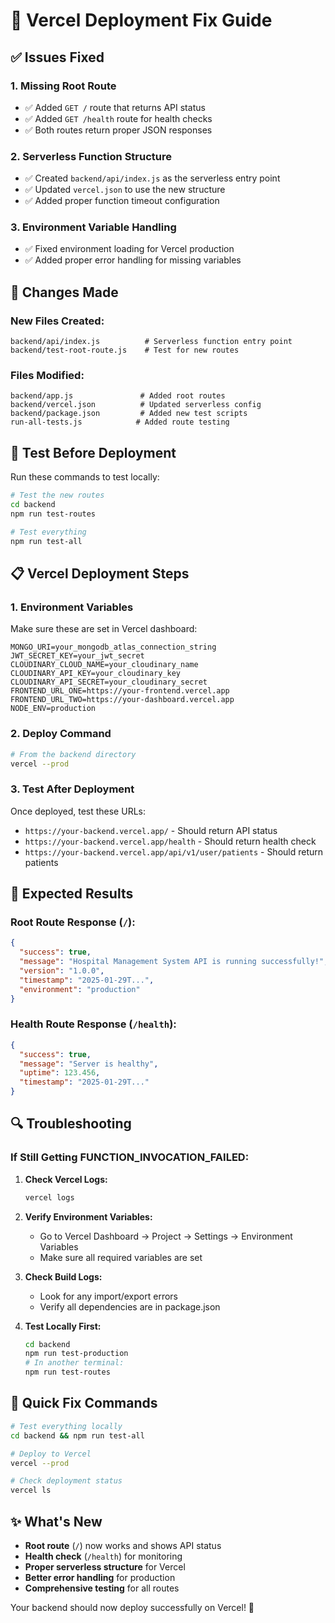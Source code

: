 # 🚀 Vercel Deployment Fix Guide

## ✅ Issues Fixed

### 1. **Missing Root Route**
- ✅ Added `GET /` route that returns API status
- ✅ Added `GET /health` route for health checks
- ✅ Both routes return proper JSON responses

### 2. **Serverless Function Structure**
- ✅ Created `backend/api/index.js` as the serverless entry point
- ✅ Updated `vercel.json` to use the new structure
- ✅ Added proper function timeout configuration

### 3. **Environment Variable Handling**
- ✅ Fixed environment loading for Vercel production
- ✅ Added proper error handling for missing variables

## 🔧 Changes Made

### New Files Created:
```
backend/api/index.js          # Serverless function entry point
backend/test-root-route.js    # Test for new routes
```

### Files Modified:
```
backend/app.js               # Added root routes
backend/vercel.json          # Updated serverless config
backend/package.json         # Added new test scripts
run-all-tests.js            # Added route testing
```

## 🧪 Test Before Deployment

Run these commands to test locally:

```bash
# Test the new routes
cd backend
npm run test-routes

# Test everything
npm run test-all
```

## 📋 Vercel Deployment Steps

### 1. **Environment Variables**
Make sure these are set in Vercel dashboard:

```
MONGO_URI=your_mongodb_atlas_connection_string
JWT_SECRET_KEY=your_jwt_secret
CLOUDINARY_CLOUD_NAME=your_cloudinary_name
CLOUDINARY_API_KEY=your_cloudinary_key
CLOUDINARY_API_SECRET=your_cloudinary_secret
FRONTEND_URL_ONE=https://your-frontend.vercel.app
FRONTEND_URL_TWO=https://your-dashboard.vercel.app
NODE_ENV=production
```

### 2. **Deploy Command**
```bash
# From the backend directory
vercel --prod
```

### 3. **Test After Deployment**
Once deployed, test these URLs:
- `https://your-backend.vercel.app/` - Should return API status
- `https://your-backend.vercel.app/health` - Should return health check
- `https://your-backend.vercel.app/api/v1/user/patients` - Should return patients

## 🎯 Expected Results

### Root Route Response (`/`):
```json
{
  "success": true,
  "message": "Hospital Management System API is running successfully!",
  "version": "1.0.0",
  "timestamp": "2025-01-29T...",
  "environment": "production"
}
```

### Health Route Response (`/health`):
```json
{
  "success": true,
  "message": "Server is healthy",
  "uptime": 123.456,
  "timestamp": "2025-01-29T..."
}
```

## 🔍 Troubleshooting

### If Still Getting FUNCTION_INVOCATION_FAILED:

1. **Check Vercel Logs:**
   ```bash
   vercel logs
   ```

2. **Verify Environment Variables:**
   - Go to Vercel Dashboard → Project → Settings → Environment Variables
   - Make sure all required variables are set

3. **Check Build Logs:**
   - Look for any import/export errors
   - Verify all dependencies are in package.json

4. **Test Locally First:**
   ```bash
   cd backend
   npm run test-production
   # In another terminal:
   npm run test-routes
   ```

## 🚀 Quick Fix Commands

```bash
# Test everything locally
cd backend && npm run test-all

# Deploy to Vercel
vercel --prod

# Check deployment status
vercel ls
```

## ✨ What's New

- **Root route** (`/`) now works and shows API status
- **Health check** (`/health`) for monitoring
- **Proper serverless structure** for Vercel
- **Better error handling** for production
- **Comprehensive testing** for all routes

Your backend should now deploy successfully on Vercel! 🎉